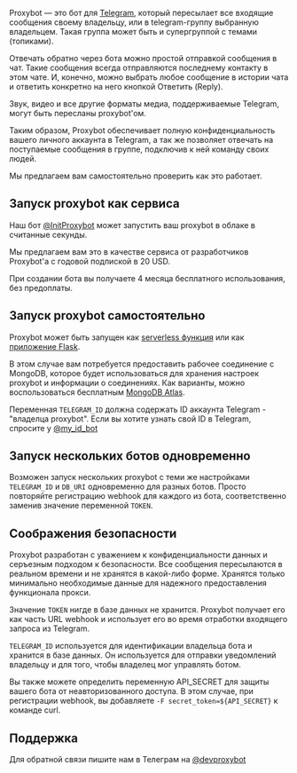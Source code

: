 Proxybot — это бот для [Telegram](https://www.telegram.org), который пересылает все входящие сообщения своему владельцу, или в telegram-группу выбранную владельцем.
Такая группа может быть и супергруппой с темами (топиками).

Отвечать обратно через бота можно простой отправкой сообщения в чат. Такие сообщения всегда отправляются последнему контакту в этом чате. И, конечно, можно выбрать любое сообщение в истории чата и ответить конкретно на него кнопкой Ответить (Reply).

Звук, видео и все другие форматы медиа, поддерживаемые Telegram, могут быть пересланы proxybot'ом.

Таким образом, Proxybot обеспечивает полную конфиденциальность вашего личного аккаунта в Telegram, а так же позволяет отвечать на поступаемые сообщения в группе, подключив к ней команду своих людей.

Мы предлагаем вам самостоятельно проверить как это работает.


## Запуск proxybot как сервиса
Наш бот [@InitProxybot](https://t.me/InitProxybot) может запустить ваш proxybot в облаке в считанные секунды.

Мы предлагаем вам это в качестве сервиса от разработчиков Proxybot'а с годовой подпиской в 20 USD.

При создании бота вы получаете 4 месяца бесплатного использования, без предоплаты.


## Запуск proxybot самостоятельно

Proxybot может быть запущен как [serverless функция](Telegram-Bot-Serverless.md) или как [приложение Flask](Telegram-Bot-Flask.md).

В этом случае вам потребуется предоставить рабочее соединение с MongoDB,
которое будет использоваться для хранения настроек proxybot и информации о соединениях.
Как варианты, можно воспользоваться бесплатным [MongoDB Atlas](https://www.mongodb.com/docs/atlas/).

Переменная `TELEGRAM_ID` должна содержать ID аккаунта Telegram - "владелца proxybot".
Если вы хотите узнать свой ID в Telegram, спросите у [@my_id_bot](https://t.me/my_id_bot)


## Запуск нескольких ботов одновременно

Возможен запуск нескольких proxybot с теми же настройками `TELEGRAM_ID` и `DB_URI` одновременно для разных ботов.
Просто повторяйте регистрацию webhook для каждого из бота, соответственно заменив значение переменной `TOKEN`.


## Соображения безопасности

Proxybot разработан с уважением к конфиденциальности данных и серъезным подходом к безопасности. Все сообщения пересылаются в реальном времени и не хранятся в какой-либо форме. Хранятся только минимально необходимые данные  для надежного предоставления функционала прокси.

Значение `TOKEN` нигде в базе данных не хранится. Proxybot получает его как часть URL webhook и использует его во время отработки входящего запроса из Telegram.

`TELEGRAM_ID` используется для идентификации владельца бота и хранится в базе данных. Он используется для отправки уведомлений владельцу и для того, чтобы владелец мог управлять ботом.

Вы также можете определить переменную API_SECRET для защиты вашего бота от неавторизованного доступа. В этом случае, при регистрации webhook, вы добавляете ```-F secret_token=${API_SECRET}``` к команде curl.


## Поддержка

Для обратной связи пишите нам в Телеграм на [@devproxybot](https://t.me/devproxybot)

